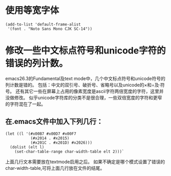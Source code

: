 # 使用等宽字体

    (add-to-list 'default-frame-alist
     '(font . "Noto Sans Mono CJK SC-14"))

# 修改一些中文标点符号和unicode字符的错误的列计数。

emacs26.3的Fundamental及text mode中，几个中文标点符号和unicode符号的列计数是错的。
包括：中文的双引号、破折号、省略号以及unicode的×和÷及·符号。
还有其它一些在屏幕上占用的像素宽度是ascii字符两倍宽度的字符，这里并没做修改。
似乎unicode字符库的分类不是很合理，一些双倍宽度的字符和更窄的字符混在了一起。

## 在.emacs文件中加入下列几行：

    (let ((l '(#x00B7 #x00D7 #x00F7
               (#x2014 . #x2015)
               (#x201C . #x201D) #x2026)))
      (dolist (elt l)
        (set-char-table-range char-width-table elt 2)))`

上面几行文本需要放在textmode启用之后。
如果不确定是哪个模式设置了错误的char-width-table,可将上面几行放在文件的结尾。

